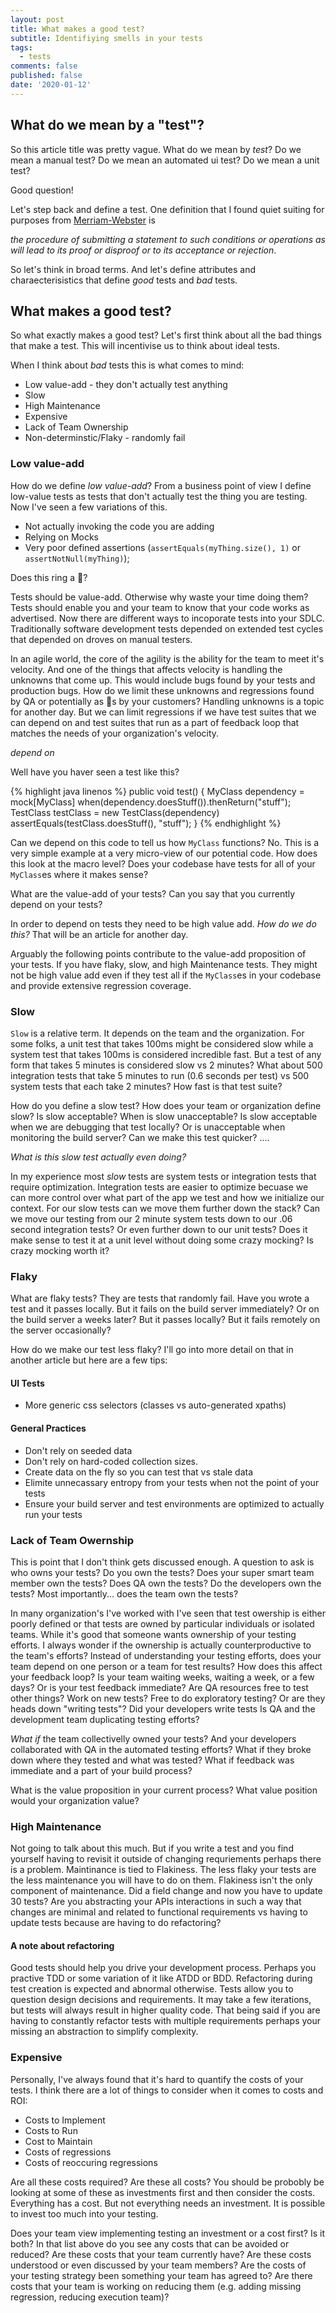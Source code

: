 ```yaml
---
layout: post
title: What makes a good test?
subtitle: Identifiying smells in your tests
tags:
  - tests
comments: false
published: false
date: '2020-01-12'
---
```


## What do we mean by a "test"?

So this article title was pretty vague. What do we mean by _test_? Do we mean a manual test? Do we mean an automated ui test? Do we mean a unit test?

Good question!

Let's step back and define a test. One definition that I found quiet suiting for purposes from [Merriam-Webster](https://www.merriam-webster.com/dictionary/test) is 

_the procedure of submitting a statement to such conditions or operations as will lead to its proof or disproof or to its acceptance or rejection_.

So let's think in broad terms. And let's define attributes and charaecterisistics that define _good_ tests and _bad_ tests.

## What makes a good test?

So what exactly makes a good test? Let's first think about all the bad things that make a test. This will incentivise us to think about ideal tests.

When I think about _bad_ tests this is what comes to mind:

* Low value-add - they don't actually test anything
* Slow
* High Maintenance
* Expensive
* Lack of Team Ownership
* Non-determinstic/Flaky - randomly fail

### Low value-add

How do we define _low value-add_? From a business point of view I define low-value tests as tests that don't actually test the thing you are testing. Now I've seen a few variations of this.

* Not actually invoking the code you are adding
* Relying on Mocks
* Very poor defined assertions (`assertEquals(myThing.size(), 1)` or `assertNotNull(myThing)`);

Does this ring a 🔔? 

Tests should be value-add. Otherwise why waste your time doing them? Tests should enable you and your team to know that your code works as advertised. Now there are different ways to incoporate tests into your SDLC. Traditionally software development tests depended on extended test cycles that depended on droves on manual testers. 

In an agile world, the core of the agility is the ability for the team to meet it's velocity. And one of the things that affects velocity is handling the unknowns that come up. This would include bugs found by your tests and production bugs. How do we limit these unknowns and regressions found by QA or potentially as 🐛s by your customers? Handling unknowns is a topic for another day. But we can limit regressions if we have test suites that we can depend on and test suites that run as a part of feedback loop that matches the needs of your organization's velocity. 

_depend on_

Well have you haver seen a test like this?

{% highlight java linenos %}
public void test() {
    MyClass dependency = mock[MyClass]
    when(dependency.doesStuff()).thenReturn("stuff");
    TestClass testClass = new TestClass(dependency)
    assertEquals(testClass.doesStuff(), "stuff");
}
{% endhighlight %}

Can we depend on this code to tell us how `MyClass` functions? No. This is a very simple example at a very micro-view of our potential code. How does this look at the macro level? Does your codebase have tests for all of your `MyClass`es where it makes sense? 

What are the value-add of your tests? Can you say that you currently depend on your tests?

In order to depend on tests they need to be high value add. _How do we do this?_ That will be an article for another day. 

Arguably the following points contribute to the value-add proposition of your tests. If you have flaky, slow, and high Maintenance tests. They might not be high value add even if they test all if the `MyClass`es in your codebase and provide extensive regression coverage. 

### Slow

`Slow` is a relative term. It depends on the team and the organization. For some folks, a unit test that takes 100ms might be considered slow while a system test that takes 100ms is considered incredible fast. But a test of any form that takes 5 minutes is considered slow vs 2 minutes? What about 500 integration tests that take 5 minutes to run (0.6 seconds per test) vs 500 system tests that each take 2 minutes? How fast is that test suite? 

How do you define a slow test? How does your team or organization define slow? Is slow acceptable? When is slow unacceptable? Is slow acceptable when we are debugging that test locally? Or is unacceptable when monitoring the build server? Can we make this test quicker? .... 

_What is this slow test actually even doing?_

In my experience most _slow_ tests are system tests or integration tests that require optimization. Integration tests are easier to optimize becuase we can more control over what part of the app we test and how we initialize our context. For our slow tests can we move them further down the stack? Can we move our testing from our 2 minute system tests down to our .06 second integration tests? Or even further down to our unit tests? Does it make sense to test it at a unit level without doing some crazy mocking? Is crazy mocking worth it?  

### Flaky

What are flaky tests? They are tests that randomly fail. Have you wrote a test and it passes locally. But it fails on the build server immediately? Or on the build server a weeks later? But it passes locally? But it fails remotely on the server occasionally? 

How do we make our test less flaky? I'll go into more detail on that in another article but here are a few tips:

#### UI Tests
* More generic css selectors (classes vs auto-generated xpaths)
#### General Practices
* Don't rely on seeded data
* Don't rely on hard-coded collection sizes. 
* Create data on the fly so you can test that vs stale data
* Elimite unnecassary entropy from your tests when not the point of your tests
* Ensure your build server and test environments are optimized to actually run your tests

### Lack of Team Owernship

This is point that I don't think gets discussed enough. A question to ask is who owns your tests? Do you own the tests? Does your super smart team member own the tests? Does QA own the tests? Do the developers own the tests? Most importantly... does the team own the tests? 

In many organization's I've worked with I've seen that test owership is either poorly defined or that tests are owned by particular individuals or isolated teams. While it's good that someone wants ownership of your testing efforts. I always wonder if the ownership is actually counterproductive to the team's efforts? Instead of understanding your testing efforts, does your team depend on one person or a team for test results? How does this affect your feedback loop? Is your team waiting weeks, waiting a week, or a few days? Or is your test feedback immediate? Are QA resources free to test other things? Work on new tests? Free to do exploratory testing? Or are they heads down "writing tests"? Did your developers write tests Is QA and the development team duplicating testing efforts? 

_What if_ the team collectivelly owned your tests? And your developers collaborated with QA in the automated testing efforts? What if they broke down where they tested and what was tested?  What if feedback was immediate and a part of your build process? 

What is the value proposition in your current process? What value position would your organization value?

### High Maintenance

Not going to talk about this much. But if you write a test and you find yourself having to revisit it outside of changing requriements perhaps there is a problem. Maintinance is tied to Flakiness. The less flaky your tests are the less maintenance you will have to do on them. Flakiness isn't the only component of maintenance. Did a field change and now you have to update 30 tests? Are you abstracting your APIs interactions in such a way that changes are minimal and related to functional requirements vs having to update tests because are having to do refactoring?

#### A note about refactoring

Good tests should help you drive your development process. Perhaps you practive TDD or some variation of it like ATDD or BDD. Refactoring during test creation is expected and abnormal otherwise. Tests allow you to question design decisions and requirements. It may take a few iterations, but tests will always result in higher quality code. That being said if you are having to constantly refactor tests with multiple requirements perhaps your missing an abstraction to simplify complexity. 

### Expensive

Personally, I've always found that it's hard to quantify the costs of your tests. I think there are a lot of things to consider when it comes to costs and ROI:

* Costs to Implement
* Costs to Run
* Cost to Maintain
* Costs of regressions
* Costs of reoccuring regressions

Are all these costs required? Are these all costs? You should be probobly be looking at some of these as investments first and then consider the costs. Everything has a cost. But not everything needs an investment. It is possible to invest too much into your testing. 

Does your team view implementing testing an investment or a cost first? Is it both? In that list above do you see any costs  that can be avoided or reduced? Are these costs that your team currently have? Are these costs understood or even discussed by your team members? Are the costs of your testing strategy been something your team has agreed to? Are there costs that your team is working on reducing them (e.g. adding missing regression, reducing execution team)?


